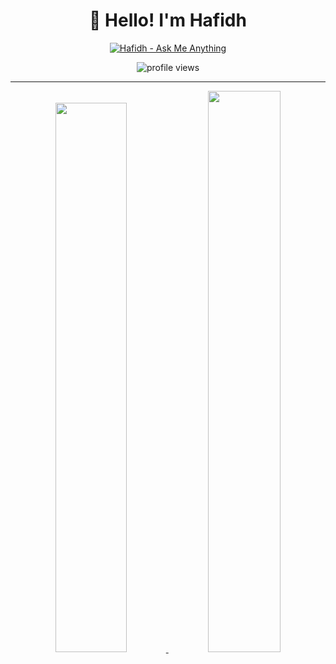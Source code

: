 <div align='center'>

  # 👋 Hello! I'm Hafidh  

  [![Hafidh - Ask Me Anything](https://img.shields.io/static/v1?label=Discussions&message=Ask%20Me%20Anything&color=green&style=for-the-badge&logo=github&logoColor=white)](https://github.com/hafidhh/hafidhh/discussions/new?category=ask-me-anything)

  <img src="https://gpvc.arturio.dev/hafidhh" alt="profile views">

</div>

---

<p align="center">
  <a href="https://github-readme-stats.vercel.app/api/top-langs/?username=hafidhh&count_private=true&theme=transparent&hide_langs_below=1&layout=compact&hide_border=true">
  <img width="47.5%" src="https://github-readme-stats.vercel.app/api/top-langs/?username=hafidhh&count_private=true&theme=transparent&hide_langs_below=1&layout=compact&hide_border=true" />
  </a>
  <a href="https://github-readme-stats.vercel.app/api?username=hafidhh&count_private=true&show_icons=true&theme=transparent&hide_border=true">
  <img width="48%" src="https://github-readme-stats.vercel.app/api?username=hafidhh&show_icons=true&count_private=true&theme=transparent&hide_border=true" />
  </a>
</p>